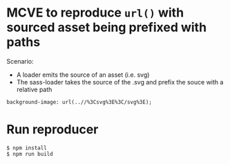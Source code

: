 
# MCVE to reproduce `url()` with sourced asset being prefixed with paths

Scenario:

- A loader emits the source of an asset (i.e. svg)
- The sass-loader takes the source of the .svg and prefix the souce with a relative path

```
background-image: url(..//%3Csvg%3E%3C/svg%3E);
```


# Run reproducer

```
$ npm install
$ npm run build
```
